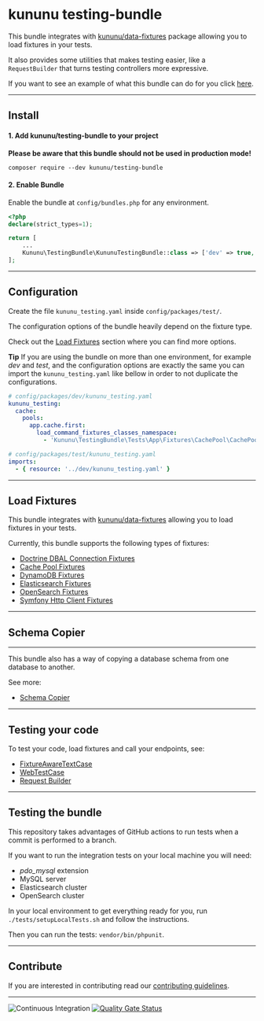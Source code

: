 # kununu testing-bundle

This bundle integrates with [kununu/data-fixtures](https://github.com/kununu/data-fixtures) package allowing you to load fixtures in your tests.

It also provides some utilities that makes testing easier, like a `RequestBuilder` that turns testing controllers more expressive. 

If you want to see an example of what this bundle can do for you click [here](docs/Test/web-test-case.md#example).

------------------------------------

## Install

#### 1. Add kununu/testing-bundle to your project

**Please be aware that this bundle should not be used in production mode!**

```shell
composer require --dev kununu/testing-bundle
```

#### 2. Enable Bundle

Enable the bundle at `config/bundles.php` for any environment.

```php
<?php
declare(strict_types=1);

return [
    ...
    Kununu\TestingBundle\KununuTestingBundle::class => ['dev' => true, 'test' => true],
];
```

--------------------

## Configuration

Create the file `kununu_testing.yaml` inside `config/packages/test/`.

The configuration options of the bundle heavily depend on the fixture type.

Check out the [Load Fixtures](#load-fixtures) section where you can find more options.

**Tip**
If you are using the bundle on more than one environment, for example *dev* and *test*, and the configuration options are exactly the same you can import the `kununu_testing.yaml` like bellow in order to not duplicate the configurations.

```yaml
# config/packages/dev/kununu_testing.yaml
kununu_testing:
  cache:
    pools:
      app.cache.first:
        load_command_fixtures_classes_namespace:
          - 'Kununu\TestingBundle\Tests\App\Fixtures\CachePool\CachePoolFixture1'
```

```yaml
# config/packages/test/kununu_testing.yaml
imports:
  - { resource: '../dev/kununu_testing.yaml' }
```

--------------------

## Load Fixtures

This bundle integrates with [kununu/data-fixtures](https://github.com/kununu/data-fixtures) allowing you to load fixtures in your tests.

Currently, this bundle supports the following types of fixtures:

- [Doctrine DBAL Connection Fixtures](docs/FixturesTypes/doctrine-dbal-connection-fixtures.md)
- [Cache Pool Fixtures](docs/FixturesTypes/cache-pool-fixtures.md)
- [DynamoDB Fixtures](docs/FixturesTypes/dynamodb.md)
- [Elasticsearch Fixtures](docs/FixturesTypes/elasticsearch.md)
- [OpenSearch Fixtures](docs/FixturesTypes/opensearch.md)
- [Symfony Http Client Fixtures](docs/FixturesTypes/symfony-http-client.md)

--------------------

## Schema Copier

-----------------------

This bundle also has a way of copying a database schema from one database to another.

See more:

- [Schema Copier](./docs/SchemaCopier/schema-copier.md)

------------------------------

## Testing your code

To test your code, load fixtures and call your endpoints, see:

- [FixtureAwareTextCase](docs/Test/fixtures-aware-test-case.md)
- [WebTestCase](docs/Test/web-test-case.md)
- [Request Builder](docs/Test/request-builder.md)

------------------------------

## Testing the bundle

This repository takes advantages of GitHub actions to run tests when a commit is performed to a branch.

If you want to run the integration tests on your local machine you will need:

- *pdo_mysql* extension
- MySQL server
- Elasticsearch cluster
- OpenSearch cluster

In your local environment to get everything ready for you, run `./tests/setupLocalTests.sh` and follow the instructions.

Then you can run the tests: `vendor/bin/phpunit`.

------------------------------

## Contribute

If you are interested in contributing read our [contributing guidelines](CONTRIBUTING.md).

------------------------------

![Continuous Integration](https://github.com/kununu/testing-bundle/actions/workflows/continuous-integration.yml/badge.svg)
[![Quality Gate Status](https://sonarcloud.io/api/project_badges/measure?project=kununu_testing-bundle&metric=alert_status)](https://sonarcloud.io/dashboard?id=kununu_testing-bundle)
